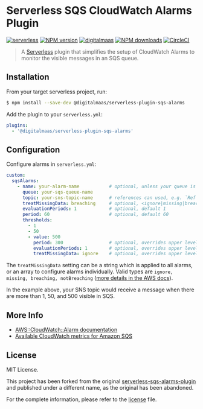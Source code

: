 Serverless SQS CloudWatch Alarms Plugin
=======================================

[![serverless][serverless-badge]][serverless-url]
[![NPM version][version-badge]][npm-url]
[![digitalmaas][dmaas-badge]][dmaas-url]
[![NPM downloads][downloads-badge]][npm-url]
[![CircleCI][circleci-badge]][circleci-url]

> A [Serverless][serverless-url] plugin that simplifies the setup of CloudWatch Alarms to monitor the visible messages in an SQS queue.

Installation
------------
From your target serverless project, run:
```bash
$ npm install --save-dev @digitalmaas/serverless-plugin-sqs-alarms
```

Add the plugin to your `serverless.yml`:
```yaml
plugins:
  - '@digitalmaas/serverless-plugin-sqs-alarms'
```

Configuration
-------------
Configure alarms in `serverless.yml`:
```yaml
custom:
  sqsAlarms:
    - name: your-alarm-name           # optional, unless your queue is a reference (e.g. `Ref`)
      queue: your-sqs-queue-name
      topic: your-sns-topic-name      # references can used, e.g. `Ref`, `Fn::ImportValue`
      treatMissingData: breaching     # optional, <ignore|missing|breaching|notBreaching>
      evaluationPeriods: 1            # optional, default 1
      period: 60                      # optional, default 60
      thresholds:
        - 1
        - 50
        - value: 500
          period: 300                 # optional, overrides upper level config
          evaluationPeriods: 1        # optional, overrides upper level config
          treatMissingData: ignore    # optional, overrides upper level config
```

The `treatMissingData` setting can be a string which is applied to all alarms, or an array to configure alarms individually. Valid types are `ignore, missing, breaching, notBreaching` ([more details in the AWS docs](http://docs.aws.amazon.com/AmazonCloudWatch/latest/monitoring/AlarmThatSendsEmail.html#alarms-and-missing-data)).

In the example above, your SNS topic would receive a message when there are more than 1, 50, and 500 visible in SQS.

More Info
---------
- [AWS::CloudWatch::Alarm documentation][aws-alarm-docs]
- [Available CloudWatch metrics for Amazon SQS][aws-sqs-metrics]

License
-------
MIT License.

This project has been forked from the original [serverless-sqs-alarms-plugin][original-plugin] and published under a different name, as the original has been abandoned.

For the complete information, please refer to the [license](./LICENSE) file.



[version-badge]: https://img.shields.io/npm/v/serverless-plugin-browserifier.svg?style=flat-square
[downloads-badge]: https://img.shields.io/npm/dm/serverless-plugin-browserifier.svg?style=flat-square
[npm-url]: https://www.npmjs.com/package/@digitalmaas/serverless-plugin-sqs-alarms
[serverless-badge]: https://img.shields.io/badge/serverless-%E2%9A%A1-yellow.svg?colorB=555555&style=flat-square
[serverless-url]: http://www.serverless.com
[dmaas-badge]: https://img.shields.io/badge/sponsored%20by-digitalmaas-green.svg?colorB=00CD98&style=flat-square
[dmaas-url]: https://digitalmaas.com/
[circleci-badge]: https://img.shields.io/circleci/project/github/digitalmaas/serverless-plugin-sqs-alarms.svg?style=flat-square
[circleci-url]: https://circleci.com/gh/digitalmaas/serverless-plugin-sqs-alarms
[original-plugin]: https://github.com/sbstjn/serverless-sqs-alarms-plugin
[aws-alarm-docs]: https://docs.aws.amazon.com/AWSCloudFormation/latest/UserGuide/aws-properties-cw-alarm.html
[aws-sqs-metrics]: https://docs.aws.amazon.com/AWSSimpleQueueService/latest/SQSDeveloperGuide/sqs-available-cloudwatch-metrics.html
